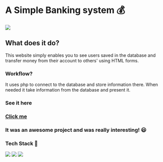 

# A Simple Banking system 💰

![](https://socialify.git.ci/aayushi221/Banking/image?forks=1&issues=1&language=1&owner=1&pattern=Charlie%20Brown&pulls=1&stargazers=1&theme=Dark)

## What does it do?

This website simply enables you to see users saved in the database and transfer money from their account to others' using HTML forms.

### Workflow?

It uses php to connect to the database and store information there. When needed it take information from the database and present it.

### See it here

### [Click me](https://crypto-ethweb.000webhostapp.com/)



### It was an awesome project and was really interesting! 😃

### Tech Stack 📂

![](https://img.shields.io/badge/HTML5-E34F26?style=for-the-badge&logo=html5&logoColor=white) ![](https://img.shields.io/badge/CSS3-1572B6?style=for-the-badge&logo=css3&logoColor=white) ![](https://img.shields.io/badge/PHP-777BB4?style=for-the-badge&logo=php&logoColor=white)
